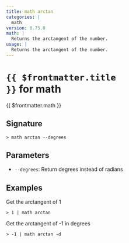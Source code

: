 ```yaml
---
title: math arctan
categories: |
  math
version: 0.75.0
math: |
  Returns the arctangent of the number.
usage: |
  Returns the arctangent of the number.
---
```


# <code>{{ $frontmatter.title }}</code> for math

<div class='command-title'>{{ $frontmatter.math }}</div>

## Signature

```> math arctan --degrees```

## Parameters

 -  `--degrees`: Return degrees instead of radians

## Examples

Get the arctangent of 1
```shell
> 1 | math arctan
```

Get the arctangent of -1 in degrees
```shell
> -1 | math arctan -d
```
